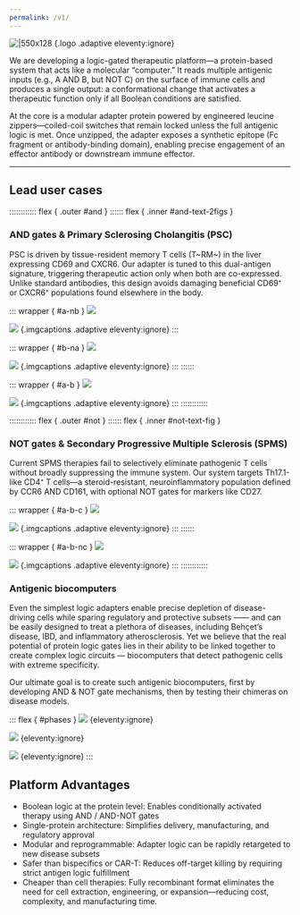 ```yaml
---
permalink: /v1/
---
```

![|550x128](logo.svg) {.logo .adaptive eleventy:ignore}

We are developing a logic-gated therapeutic platform—a protein-based system that acts like a molecular “computer.” It reads multiple antigenic inputs (e.g., A AND B, but NOT C) on the surface of immune cells and produces a single output: a conformational change that activates a therapeutic function only if all Boolean conditions are satisfied.

At the core is a modular adapter protein powered by engineered leucine zippers—coiled-coil switches that remain locked unless the full antigenic logic is met. Once unzipped, the adapter exposes a synthetic epitope (Fc fragment or antibody-binding domain), enabling precise engagement of an effector antibody or downstream immune effector.

---

## Lead user cases

:::::::::::: flex { .outer #and }
:::::: flex { .inner #and-text-2figs }

### AND gates & Primary Sclerosing Cholangitis (PSC)
PSC is driven by tissue-resident memory T cells (T~RM~) in the liver expressing CD69 and CXCR6. Our adapter is tuned to this dual-antigen signature, triggering therapeutic action only when both are co-expressed. Unlike standard antibodies, this design avoids damaging beneficial CD69⁺ or CXCR6⁺ populations found elsewhere in the body.

::: wrapper { #a-nb }
![](a-not-b.png)

![](a-not-b-text.svg) {.imgcaptions .adaptive eleventy:ignore}
:::

::: wrapper { #b-na }
![](b-not-a.png)

![](b-not-a-text.svg) {.imgcaptions .adaptive eleventy:ignore}
:::
::::::

::: wrapper { #a-b }
![](a-and-b.png)

![](a-and-b-text.svg) {.imgcaptions .adaptive eleventy:ignore}
:::
::::::::::::



:::::::::::: flex { .outer #not }
:::::: flex { .inner #not-text-fig }
### NOT gates & Secondary Progressive Multiple Sclerosis (SPMS)
Current SPMS therapies fail to selectively eliminate pathogenic T cells without broadly suppressing the immune system. Our system targets Th17.1-like CD4⁺ T cells—a steroid-resistant, neuroinflammatory population defined by CCR6 AND CD161, with optional NOT gates for markers like CD27.

::: wrapper { #a-b-c }
![](a-and-b-and-c.png)

![](a-and-b-and-c-text.svg) {.imgcaptions .adaptive eleventy:ignore}
:::
::::::

::: wrapper { #a-b-nc }
![](a-and-b-and-not-c.png)

![](a-and-b-and-not-c-text.svg) {.imgcaptions .adaptive eleventy:ignore}
:::
::::::::::::

### Antigenic biocomputers
Even the simplest logic adapters enable precise depletion of disease-driving cells while sparing regulatory and protective subsets —— and can be easily designed to treat a plethora of diseases, including Behçet’s disease, IBD, and inflammatory atherosclerosis. Yet we believe that the real potential of protein logic gates lies in their ability to be linked together to create complex logic circuits — biocomputers that detect pathogenic cells with extreme specificity.

Our ultimate goal is to create such antigenic biocomputers, first by developing AND & NOT gate mechanisms, then by testing their chimeras on disease models.

::: flex { #phases }
![](phase-1.svg) {eleventy:ignore}

![](phase-2.svg) {eleventy:ignore}

![](phase-3.svg) {eleventy:ignore}
:::

## Platform Advantages
- Boolean logic at the protein level: Enables conditionally activated therapy using AND / AND-NOT gates
- Single-protein architecture: Simplifies delivery, manufacturing, and regulatory approval
- Modular and reprogrammable: Adapter logic can be rapidly retargeted to new disease subsets
- Safer than bispecifics or CAR-T: Reduces off-target killing by requiring strict antigen logic fulfillment
- Cheaper than cell therapies: Fully recombinant format eliminates the need for cell extraction, engineering, or expansion—reducing cost, complexity, and manufacturing time.
